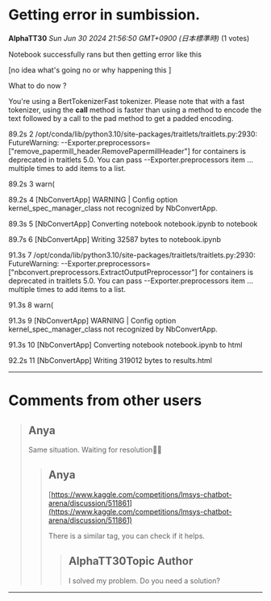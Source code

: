 # Getting error in sumbission.

**AlphaTT30** *Sun Jun 30 2024 21:56:50 GMT+0900 (日本標準時)* (1 votes)

Notebook successfully rans but then getting error like this 

[no idea what's going no or why happening this ] 

What to do now ? 

You're using a BertTokenizerFast tokenizer. Please note that with a fast tokenizer, using the __call__ method is faster than using a method to encode the text followed by a call to the pad method to get a padded encoding.

89.2s    2   /opt/conda/lib/python3.10/site-packages/traitlets/traitlets.py:2930: FutureWarning: --Exporter.preprocessors=["remove_papermill_header.RemovePapermillHeader"] for containers is deprecated in traitlets 5.0. You can pass --Exporter.preprocessors item … multiple times to add items to a list.

89.2s    3     warn(

89.2s    4   [NbConvertApp] WARNING | Config option kernel_spec_manager_class not recognized by NbConvertApp.

89.3s    5   [NbConvertApp] Converting notebook notebook.ipynb to notebook

89.7s    6   [NbConvertApp] Writing 32587 bytes to notebook.ipynb

91.3s    7   /opt/conda/lib/python3.10/site-packages/traitlets/traitlets.py:2930: FutureWarning: --Exporter.preprocessors=["nbconvert.preprocessors.ExtractOutputPreprocessor"] for containers is deprecated in traitlets 5.0. You can pass --Exporter.preprocessors item … multiple times to add items to a list.

91.3s    8     warn(

91.3s    9   [NbConvertApp] WARNING | Config option kernel_spec_manager_class not recognized by NbConvertApp.

91.3s    10  [NbConvertApp] Converting notebook notebook.ipynb to html

92.2s    11  [NbConvertApp] Writing 319012 bytes to results.html



---

 # Comments from other users

> ## Anya
> 
> Same situation. Waiting for resolution🤷‍♂️
> 
> 
> 
> > ## Anya
> > 
> > [https://www.kaggle.com/competitions/lmsys-chatbot-arena/discussion/511861](https://www.kaggle.com/competitions/lmsys-chatbot-arena/discussion/511861)
> > 
> > There is a similar tag, you can check if it helps.
> > 
> > 
> > 
> > > ## AlphaTT30Topic Author
> > > 
> > > I solved my problem. Do you need a solution? 
> > > 
> > > 
> > > 


---

